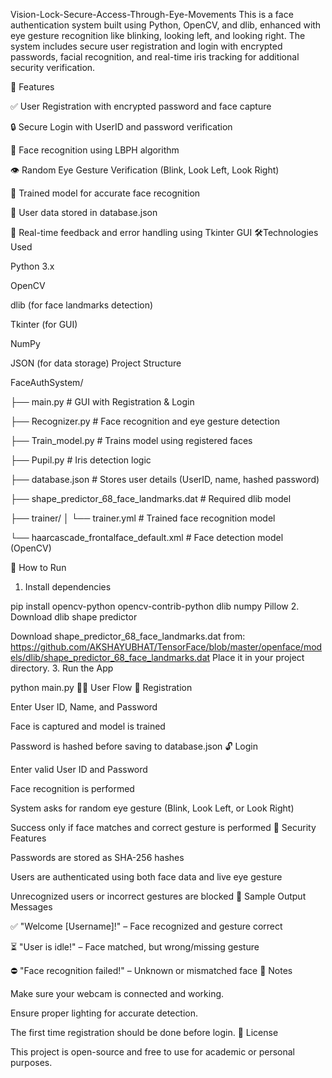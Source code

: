 Vision-Lock-Secure-Access-Through-Eye-Movements
This is a face authentication system built using Python, OpenCV, and dlib, enhanced with eye gesture recognition like blinking, looking left, and looking right. The system includes secure user registration and login with encrypted passwords, facial recognition, and real-time iris tracking for additional security verification.

📌 Features

✅ User Registration with encrypted password and face capture

🔒 Secure Login with UserID and password verification

🧠 Face recognition using LBPH algorithm

👁️ Random Eye Gesture Verification (Blink, Look Left, Look Right)

🎯 Trained model for accurate face recognition

💾 User data stored in database.json

🧪 Real-time feedback and error handling using Tkinter GUI
🛠️Technologies Used

Python 3.x

OpenCV

dlib (for face landmarks detection)

Tkinter (for GUI)

NumPy

JSON (for data storage)
Project Structure

FaceAuthSystem/

├── main.py # GUI with Registration & Login

├── Recognizer.py # Face recognition and eye gesture detection

├── Train_model.py # Trains model using registered faces

├── Pupil.py # Iris detection logic

├── database.json # Stores user details (UserID, name, hashed password)

├── shape_predictor_68_face_landmarks.dat # Required dlib model

├── trainer/ │ └── trainer.yml # Trained face recognition model

└── haarcascade_frontalface_default.xml # Face detection model (OpenCV)

🚀 How to Run

1. Install dependencies

  pip install opencv-python opencv-contrib-python dlib numpy Pillow
2. Download dlib shape predictor

  Download shape_predictor_68_face_landmarks.dat from:
  https://github.com/AKSHAYUBHAT/TensorFace/blob/master/openface/models/dlib/shape_predictor_68_face_landmarks.dat
  Place it in your project directory.
3. Run the App

  python main.py
🧑‍💻 User Flow 🔐 Registration

Enter User ID, Name, and Password

Face is captured and model is trained

Password is hashed before saving to database.json
🔓 Login

Enter valid User ID and Password

Face recognition is performed

System asks for random eye gesture (Blink, Look Left, or Look Right)

Success only if face matches and correct gesture is performed
🔐 Security Features

Passwords are stored as SHA-256 hashes

Users are authenticated using both face data and live eye gesture

Unrecognized users or incorrect gestures are blocked
🧪 Sample Output Messages

✅ "Welcome [Username]!" – Face recognized and gesture correct

⏳ "User is idle!" – Face matched, but wrong/missing gesture

⛔ "Face recognition failed!" – Unknown or mismatched face
📣 Notes

Make sure your webcam is connected and working.

Ensure proper lighting for accurate detection.

The first time registration should be done before login.
📜 License

This project is open-source and free to use for academic or personal purposes.
